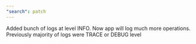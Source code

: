 ```yaml
---
"search": patch
---
```


Added bunch of logs at level INFO. Now app will log much more operations. Previously majority of logs were TRACE or DEBUG level
